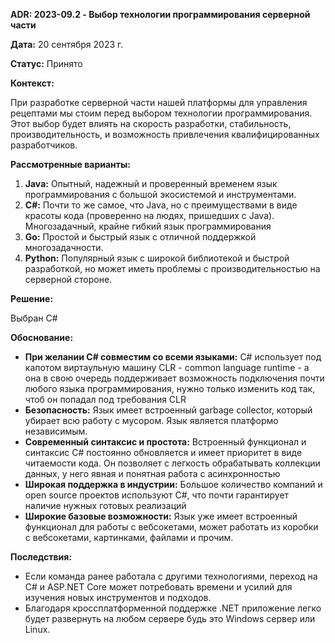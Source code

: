 
**ADR: 2023-09.2 - Выбор технологии программирования серверной части**

**Дата:** 20 сентября 2023 г.

**Статус:** Принято

**Контекст:** 

При разработке серверной части нашей платформы для управления рецептами мы стоим перед выбором технологии программирования. Этот выбор будет влиять на скорость разработки, стабильность, производительность, и возможность привлечения квалифицированных разработчиков.

**Рассмотренные варианты:**

1. **Java:** Опытный, надежный и проверенный временем язык программирования с большой экосистемой и инструментами.
2. **C#:**
  Почти то же самое, что Java, но с преимуществами в виде красоты кода (проверенно на людях, пришедших с Java). Многозадачный, крайне гибкий язык программирования
3. **Go:** Простой и быстрый язык с отличной поддержкой многозадачности.
4. **Python:** Популярный язык с широкой библиотекой и быстрой разработкой, но может иметь проблемы с производительностью на серверной стороне.

**Решение:**

Выбран C#

**Обоснование:**

- **При желании C# совместим со всеми языками:** C# использует под капотом виртаульную машину CLR - common language runtime - а она в свою очередь поддерживает возможность подключения почти любого языка программирования, нужно только изменить код так, чтоб он попадал под требования CLR 
- **Безопасность:** Язык имеет встроенный garbage collector, который убирает всю работу с мусором. Язык является платформо независимым. 
- **Современный синтаксис и простота:** Встроенный функционал и синтаксис C# постоянно обновляется и имеет приоритет в виде читаемости кода. Он позволяет с легкость обрабатывать коллекции данных, у него явная и понятная работа с асинхронностью
- **Широкая поддержка в индустрии:** Большое количество компаний и open source проектов используют C#, что почти гарантирует наличие нужных готовых реализаций
- **Широкие базовые возможности:** Язык уже имеет встроенный функционал для работы с вебсокетами, может работать из коробки с вебсокетами, картинками, файлами и прочим.

**Последствия:**

- Если команда ранее работала с другими технологиями, переход на C# и ASP.NET Core может потребовать времени и усилий для изучения новых инструментов и подходов.
- Благодаря кроссплатформенной поддержке .NET приложение легко будет развернуть на любом сервере будь это Windows сервер или Linux.